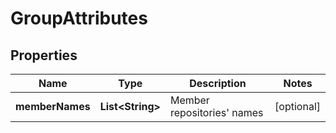 
# GroupAttributes

## Properties
Name | Type | Description | Notes
------------ | ------------- | ------------- | -------------
**memberNames** | **List&lt;String&gt;** | Member repositories&#39; names |  [optional]



